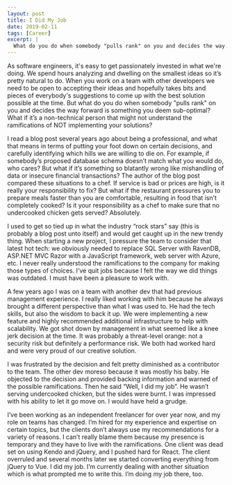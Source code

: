 ```yaml
---
layout: post
title: I Did My Job
date: 2019-02-11
tags: [Career]
excerpt: |
  What do you do when somebody "pulls rank" on you and decides the way forward is something you deem sub-optimal? 
---
```

<p>
As software engineers, it's easy to get passionately invested in what we're doing. We spend hours analyzing and dwelling on the smallest ideas so it’s pretty natural to do. When you work on a team with other developers we need to be open to accepting their ideas and hopefully takes bits and pieces of everybody's suggestions to come up with the best solution possible at the time. But what do you do when somebody "pulls rank" on you and decides the way forward is something you deem sub-optimal? What if it’s a non-technical person that might not understand the ramifications of NOT implementing your solutions?
</p>
<p>
I read a blog post several years ago about being a professional, and what that means in terms of putting your foot down on certain decisions, and carefully identifying which hills we are willing to die on. For example, if somebody’s proposed database schema doesn’t match what you would do, who cares? But what if it’s something so blatantly wrong like mishandling of data or insecure financial transactions? The author of the blog post compared these situations to a chef. If service is bad or prices are high, is it really your responsibility to fix? But what if the restaurant pressures you to prepare meals faster than you are comfortable, resulting in food that isn’t completely cooked? Is it your responsibility as a chef to make sure that no undercooked chicken gets served? Absolutely.
</p>
<p>
I used to get so tied up in what the industry “rock stars” say (this is probably a blog post unto itself) and would get caught up in the new trendy thing. When starting a new project, I pressure the team to consider that latest hot tech: we obviously needed to replace SQL Server with RavenDB, ASP.NET MVC Razor with a JavaScript framework, web server with Azure, etc. I never really understood the ramifications to the company for making those types of choices. I’ve quit jobs because I felt the way we did things was outdated. I must have been a pleasure to work with.
</p>
<p>
A few years ago I was on a team with another dev that had previous management experience. I really liked working with him because he always brought a different perspective than what I was used to. He had the tech skills, but also the wisdom to back it up. We were implementing a new feature and highly recommended additional infrastructure to help with scalability. We got shot down by management in what seemed like a knee jerk decision at the time. It was probably a threat-level orange: not a security risk but definitely a performance risk. We both had worked hard and were very proud of our creative solution.
</p>
<p>
I was frustrated by the decision and felt pretty diminished as a contributor to the team. The other dev moreso because it was mostly his baby. He objected to the decision and provided backing information and warned of the possible ramifications. Then he said “Well, I did my job”. He wasn’t serving undercooked chicken, but the sides were burnt. I was impressed with his ability to let it go move on. I would have held a grudge.
</p>
<p>
I’ve been working as an independent freelancer for over year now, and my role on teams has changed. I’m hired for my experience and expertise on certain topics, but the clients don’t always use my recommendations for a variety of reasons. I can’t really blame them because my presence is temporary and they have to live with the ramifications. One client was dead set on using Kendo and jQuery, and I pushed hard for React. The client overruled and several months later we started converting everything from jQuery to Vue. I did my job. I’m currently dealing with another situation which is what prompted me to write this. I’m doing my job there, too. 
</p>